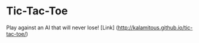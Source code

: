 # Tic-Tac-Toe

Play against an AI that will never lose!
[Link] (http://kalamitous.github.io/tic-tac-toe/)
